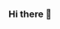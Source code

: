### Hi there 👋

<!--
**Akash88585/Akash88585** is a ✨ _special_ ✨ repository because its `README.md` (this file) appears on your GitHub profile.

Here are some ideas to get you started:

- 🔭 I’m currently working : on whichcar
- 🌱 I’m currently learning : Web Development
- 👯 I’m looking to collaborate on : Web Development based repositories
- 🤔 I’m looking for help with : --
- 💬 Ask me about : HTML
- 📫 How to reach me: Github
-->
